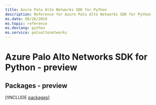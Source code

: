 ```yaml
---
title: Azure Palo Alto Networks SDK for Python
description: Reference for Azure Palo Alto Networks SDK for Python
ms.date: 08/26/2024
ms.topic: reference
ms.devlang: python
ms.service: paloaltonetworks
---
```

# Azure Palo Alto Networks SDK for Python - preview
## Packages - preview
[!INCLUDE [packages](palo-alto-networks-index.md)]